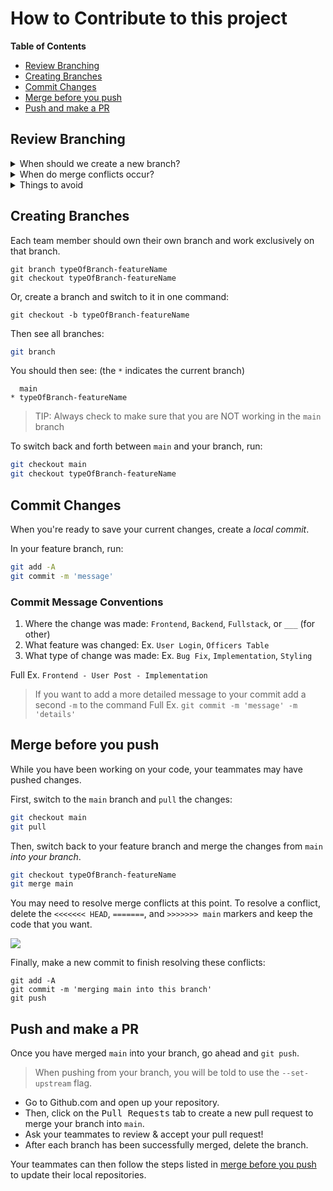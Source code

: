 <!-- @format -->

# How to Contribute to this project

**Table of Contents**

- [Review Branching](#review-branching)
- [Creating Branches](#creating-branches)
- [Commit Changes](#commit-changes)
- [Merge before you push](#merge-before-you-push)
- [Push and make a PR](#push-and-make-a-pr)

## Review Branching

<details><summary>When should we create a new branch?</summary><br>

Branches are used to diverge from the main code base. They are useful because they create a copy of existing code without modifying the existing code. Think of it as your very own sandbox where you can create anything new.

Therefore, a new branch should be created for any new change to any of the files in the project. This includes but is not limited to creating a new feature in the repo and/or fixing a bug in the repo.

</details>

<details><summary>When do merge conflicts occur?</summary><br>

Merge conflicts occur when we have code that could possibly overwrite code that was already there. They are bound to happen if multiple people are working on the same file.

</details>

<details><summary>Things to avoid</summary><br>

The `main` branch should always have working code so as a best practice...

- Don't work off of the `main` branch.
- Avoid merging code that hasn't been tested or reviewed into the `main` branch.

</details>

## Creating Branches

Each team member should own their own branch and work exclusively on that branch.

```
git branch typeOfBranch-featureName
git checkout typeOfBranch-featureName
```

Or, create a branch and switch to it in one command:

```
git checkout -b typeOfBranch-featureName
```

Then see all branches:

```sh
git branch
```

You should then see: (the `*` indicates the current branch)

```
  main
* typeOfBranch-featureName
```

> TIP: Always check to make sure that you are NOT working in the `main` branch

To switch back and forth between `main` and your branch, run:

```sh
git checkout main
git checkout typeOfBranch-featureName
```

## Commit Changes

When you're ready to save your current changes, create a _local commit_.

In your feature branch, run:

```sh
git add -A
git commit -m 'message'
```

### Commit Message Conventions

1. Where the change was made: `Frontend`, `Backend`, `Fullstack`, or `___` (for other)
2. What feature was changed: Ex. `User Login`, `Officers Table`
3. What type of change was made: Ex. `Bug Fix`, `Implementation`, `Styling`

Full Ex. `Frontend - User Post - Implementation`

> If you want to add a more detailed message to your commit add a second `-m` to the command
> Full Ex. `git commit -m 'message' -m 'details'`

## Merge before you push

While you have been working on your code, your teammates may have pushed changes.

First, switch to the `main` branch and `pull` the changes:

```sh
git checkout main
git pull
```

Then, switch back to your feature branch and merge the changes from `main` _into your branch_.

```sh
git checkout typeOfBranch-featureName
git merge main
```

You may need to resolve merge conflicts at this point. To resolve a conflict, delete the `<<<<<<< HEAD`, `=======`, and `>>>>>>> main` markers and keep the code that you want.

![](./merge-conflict.png)

Finally, make a new commit to finish resolving these conflicts:

```
git add -A
git commit -m 'merging main into this branch'
git push
```

## Push and make a PR

Once you have merged `main` into your branch, go ahead and `git push`.

> When pushing from your branch, you will be told to use the `--set-upstream` flag.

- Go to Github.com and open up your repository.
- Then, click on the <kbd>Pull Requests</kbd> tab to create a new pull request to merge your branch into `main`.
- Ask your teammates to review & accept your pull request!
- After each branch has been successfully merged, delete the branch.

Your teammates can then follow the steps listed in [merge before you push](#merge-before-you-push) to update their local repositories.
